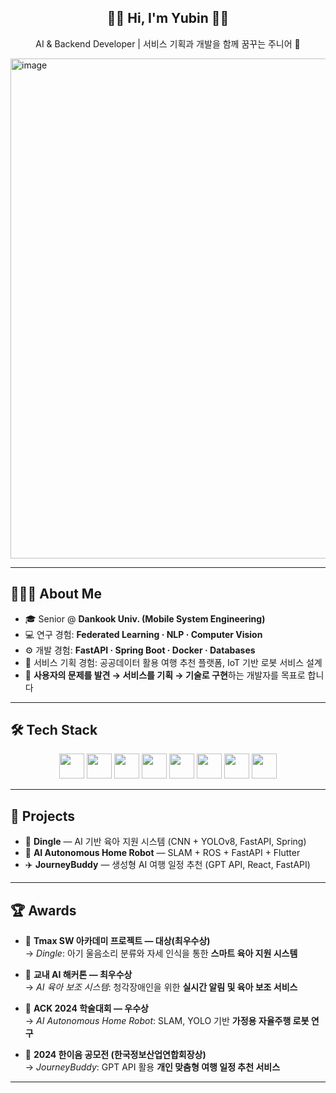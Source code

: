 <h2 align="center">🍓🐰 Hi, I'm Yubin 🐰🍓</h2>

<p align="center">AI & Backend Developer | 서비스 기획과 개발을 함께 꿈꾸는 주니어 🌱</p>
<img width="600" height="800" alt="image" src="https://github.com/user-attachments/assets/566bce8b-9641-48fe-a00e-207d354b54b8" />

---

## 👩🏻‍💻 About Me
- 🎓 Senior @ **Dankook Univ. (Mobile System Engineering)**  
- 💻 연구 경험: **Federated Learning · NLP · Computer Vision**  
- ⚙️ 개발 경험: **FastAPI · Spring Boot · Docker · Databases**  
- 📝 서비스 기획 경험: 공공데이터 활용 여행 추천 플랫폼, IoT 기반 로봇 서비스 설계  
- 🌸 **사용자의 문제를 발견 → 서비스를 기획 → 기술로 구현**하는 개발자를 목표로 합니다  

---

## 🛠 Tech Stack
<p align="center">
  <img src="https://cdn.jsdelivr.net/gh/devicons/devicon/icons/python/python-original.svg" width="40" height="40" /> 
  <img src="https://cdn.jsdelivr.net/gh/devicons/devicon/icons/pytorch/pytorch-original.svg" width="40" height="40" /> 
  <img src="https://cdn.jsdelivr.net/gh/devicons/devicon/icons/java/java-original.svg" width="40" height="40" />
  <img src="https://cdn.jsdelivr.net/gh/devicons/devicon/icons/spring/spring-original.svg" width="40" height="40" /> 
  <img src="https://cdn.jsdelivr.net/gh/devicons/devicon/icons/fastapi/fastapi-original.svg" width="40" height="40" /> 
  <img src="https://cdn.jsdelivr.net/gh/devicons/devicon/icons/docker/docker-original.svg" width="40" height="40" /> 
  <img src="https://cdn.jsdelivr.net/gh/devicons/devicon/icons/react/react-original.svg" width="40" height="40" /> 
  <img src="https://cdn.jsdelivr.net/gh/devicons/devicon/icons/postgresql/postgresql-original.svg" width="40" height="40" /> 
</p>

---

## 🚀 Projects
- 🍼 **Dingle** — AI 기반 육아 지원 시스템 (CNN + YOLOv8, FastAPI, Spring)  
- 🤖 **AI Autonomous Home Robot** — SLAM + ROS + FastAPI + Flutter  
- ✈️ **JourneyBuddy** — 생성형 AI 여행 일정 추천 (GPT API, React, FastAPI)  


---
## 🏆 Awards
- 🥇 **Tmax SW 아카데미 프로젝트 — 대상(최우수상)**  
  → *Dingle*: 아기 울음소리 분류와 자세 인식을 통한 **스마트 육아 지원 시스템**  

- 🥇 **교내 AI 해커톤 — 최우수상**  
  → *AI 육아 보조 시스템*: 청각장애인을 위한 **실시간 알림 및 육아 보조 서비스**  

- 🏅 **ACK 2024 학술대회 — 우수상**  
  → *AI Autonomous Home Robot*: SLAM, YOLO 기반 **가정용 자율주행 로봇 연구**  

- 🥉 **2024 한이음 공모전 (한국정보산업연합회장상)**  
  → *JourneyBuddy*: GPT API 활용 **개인 맞춤형 여행 일정 추천 서비스**  

---
